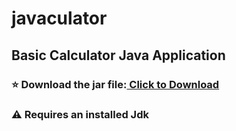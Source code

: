 # javaculator
## Basic Calculator Java Application
### ⭐️ Download the jar file:<a href="CalculatorApp/CalculatorApp.jar" download> Click to Download</a>
### ⚠️ Requires an installed Jdk





